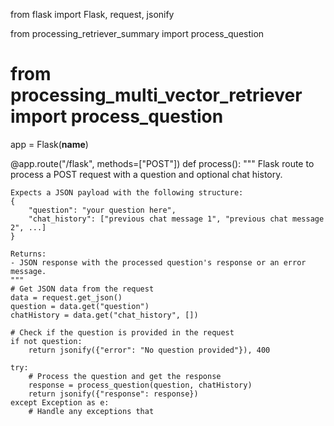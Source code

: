 from flask import Flask, request, jsonify

from processing_retriever_summary import process_question
# from processing_multi_vector_retriever import process_question

app = Flask(__name__)

@app.route("/flask", methods=["POST"])
def process():
    """
    Flask route to process a POST request with a question and optional chat history.
    
    Expects a JSON payload with the following structure:
    {
        "question": "your question here",
        "chat_history": ["previous chat message 1", "previous chat message 2", ...]
    }

    Returns:
    - JSON response with the processed question's response or an error message.
    """
    # Get JSON data from the request
    data = request.get_json()
    question = data.get("question")
    chatHistory = data.get("chat_history", [])

    # Check if the question is provided in the request
    if not question:
        return jsonify({"error": "No question provided"}), 400

    try:
        # Process the question and get the response
        response = process_question(question, chatHistory)
        return jsonify({"response": response})
    except Exception as e:
        # Handle any exceptions that
